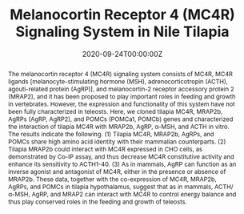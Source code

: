 ---
abstract: The melanocortin receptor 4 (MC4R) signaling system consists of MC4R, MC4R ligands [melanocyte-stimulating hormone (MSH), adrenocorticotropin (ACTH), agouti-related protein (AgRP)], and melanocortin-2 receptor accessory protein 2 (MRAP2), and it has been proposed to play important roles in feeding and growth in vertebrates. However, the expression and functionality of this system have not been fully characterized in teleosts. Here, we cloned tilapia MC4R, MRAP2b, AgRPs (AgRP, AgRP2), and POMCs (POMCa1, POMCb) genes and characterized the interaction of tilapia MC4R with MRAP2b, AgRP, α-MSH, and ACTH in vitro. The results indicate the following. (1) Tilapia MC4R, MRAP2b, AgRPs, and POMCs share high amino acid identity with their mammalian counterparts. (2) Tilapia MRAP2b could interact with MC4R expressed in CHO cells, as demonstrated by Co-IP assay, and thus decrease MC4R constitutive activity and enhance its sensitivity to ACTH1-40. (3) As in mammals, AgRP can function as an inverse agonist and antagonist of MC4R, either in the presence or absence of MRAP2b. These data, together with the co-expression of MC4R, MRAP2b, AgRPs, and POMCs in tilapia hypothalamus, suggest that as in mammals, ACTH/α-MSH, AgRP, and MRAP2 can interact with MC4R to control energy balance and thus play conserved roles in the feeding and growth of teleosts.
authors:
- Tianqiang Liu
- Yue Deng
- Zheng Zhang
- Baolong Cao
- Jing Li
- Caiyun Sun
- Zhixing Hu
- Jiannan Zhang<sup>*</sup>
- Juan Li
- Yajun Wang<sup>*</sup>
date: "2020-09-24T00:00:00Z"
doi: "https://doi.org/10.3390/ijms21197036"
featured: False
image:
  caption: 'MC4R signaling system in tilapia.'
  focal_point: ""
  preview_only: false
projects: []
publication: International journal of molecular sciences
publication_short: ""
publication_types:
- "2"
publishDate: "2020-09-24T00:00:00Z"
#slides: example
summary: In summary, we cloned six genes of the MC4R signaling system in a representative teleost species, Nile tilapia. Functional study proved that MC4R can interact with MRAP2b and mediate the actions of α-MSH, ACTH, and AgRP in vitro. Moreover, we demonstrated that MRAP2b cannot only inhibit the basal constitutive activity of MC4R, but also increase its sensitivity and selectivity for ACTH, thus becoming an ACTH-preferring receptor. These findings, together with evidence showing the co-expression of MC4R, POMCs, AgRP, and MRAP2b in the hypothalamus, strongly suggest that the MC4R signaling system plays a conserved role in the regulation of food intake and growth in Nile tilapia. Considering that Nile tilapia is a freshwater fish of economic importance worldwide, our data provides a theoretical basis to improve the economic traits of tilapia, such as promoting the appetite and growth via modifying MC4R signaling (e.g., gene-editing MC4R system) in aquaculture.
#tags:
title: "Melanocortin Receptor 4 (MC4R) Signaling System in Nile Tilapia"
#url_code: ""
#url_dataset: ""
url_pdf:
#url_poster: ""
#url_project: ""
#url_slides: ""
#url_source: ""
#url_video: ""
---